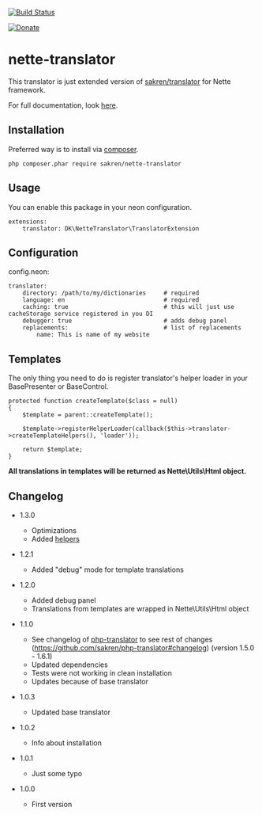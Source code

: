 [![Build Status](https://travis-ci.org/sakren/nette-translator.png?branch=master)](https://travis-ci.org/sakren/nette-translator)

[![Donate](http://b.repl.ca/v1/donate-PayPal-brightgreen.png)](https://www.paypal.com/cgi-bin/webscr?cmd=_s-xclick&hosted_button_id=S3EYEQST8ZD5Y)

# nette-translator

This translator is just extended version of [sakren/translator](https://github.com/sakren/php-translator) for Nette framework.

For full documentation, look [here](https://github.com/sakren/php-translator/blob/master/README.md).

## Installation

Preferred way is to install via [composer](http://getcomposer.org/).

```
php composer.phar require sakren/nette-translator
```

## Usage

You can enable this package in your neon configuration.

```
extensions:
	translator: DK\NetteTranslator\TranslatorExtension
```

## Configuration

config.neon:

```
translator:
	directory: /path/to/my/dictionaries		# required
	language: en							# required
	caching: true							# this will just use cacheStorage service registered in you DI
	debugger: true							# adds debug panel
	replacements:							# list of replacements
		name: This is name of my website
```

## Templates

The only thing you need to do is register translator's helper loader in your BasePresenter or BaseControl.

```
protected function createTemplate($class = null)
{
	$template = parent::createTemplate();

	$template->registerHelperLoader(callback($this->translator->createTemplateHelpers(), 'loader'));

	return $template;
}
```

**All translations in templates will be returned as Nette\Utils\Html object.**

## Changelog

* 1.3.0
	+ Optimizations
	+ Added [helpers](https://github.com/sakren/php-translator#helpers)

* 1.2.1
	+ Added "debug" mode for template translations

* 1.2.0
	+ Added debug panel
	+ Translations from templates are wrapped in Nette\Utils\Html object

* 1.1.0
	+ See changelog of [php-translator]() to see rest of changes (https://github.com/sakren/php-translator#changelog) (version 1.5.0 - 1.6.1)
	+ Updated dependencies
	+ Tests were not working in clean installation
	+ Updates because of base translator

* 1.0.3
	+ Updated base translator

* 1.0.2
	+ Info about installation

* 1.0.1
	+ Just some typo

* 1.0.0
	+ First version